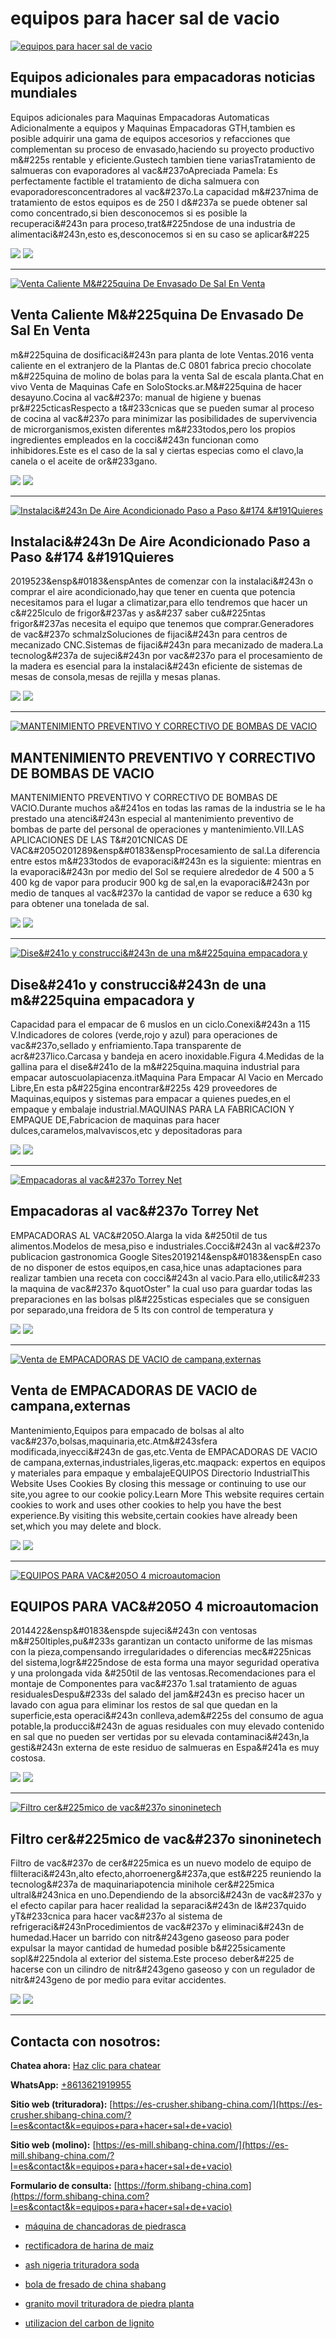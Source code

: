 # equipos para hacer sal de vacio

<a href="https://swt.shibang-china.com/?l=es&img&k=equipos+para+hacer+sal+de+vacio" target="_blank">![equipos para hacer sal de vacio](http://static.shibang-china.com/all-800x300/555.jpg)</a>

## Equipos adicionales para empacadoras noticias mundiales
Equipos adicionales para Maquinas Empacadoras Automaticas Adicionalmente a equipos y Maquinas Empacadoras GTH,tambien es posible adquirir una gama de equipos accesorios y refacciones que complementan su proceso de envasado,haciendo su proyecto productivo m&#225s rentable y eficiente.Gustech tambien tiene variasTratamiento de salmueras con evaporadores al vac&#237oApreciada Pamela: Es perfectamente factible el tratamiento de dicha salmuera con evaporadoresconcentradores al vac&#237o.La capacidad m&#237nima de tratamiento de estos equipos es de 250 l d&#237a se puede obtener sal como concentrado,si bien desconocemos si es posible la recuperaci&#243n para proceso,trat&#225ndose de una industria de alimentaci&#243n,esto es,desconocemos si en su caso se aplicar&#225


<a href="https://whatsapp.shibangsoft.com/WhatsApp.php" target="_blank" title="WhatsApp">![](http://static.shibang-china.com/icon/whatsapp.png)</a> <a href="https://swt.shibang-china.com/?l=es&icon&k=equipos+para+hacer+sal+de+vacio" target="_blank">![](http://static.shibang-china.com/icon/chat-es.png)</a>

---

<a href="https://swt.shibang-china.com/?l=es&img&k=equipos+para+hacer+sal+de+vacio" target="_blank">![Venta Caliente M&#225quina De Envasado De Sal En Venta](http://static.shibang-china.com/all-800x300/743.jpg)</a>

## Venta Caliente M&#225quina De Envasado De Sal En Venta
m&#225quina de dosificaci&#243n para planta de lote Ventas.2016 venta caliente en el extranjero de la Plantas de.C 0801 fabrica precio chocolate m&#225quina de molino de bolas para la venta Sal de escala planta.Chat en vivo Venta de Maquinas Cafe en SoloStocks.ar.M&#225quina de hacer desayuno.Cocina al vac&#237o: manual de higiene y buenas pr&#225cticasRespecto a t&#233cnicas que se pueden sumar al proceso de cocina al vac&#237o para minimizar las posibilidades de supervivencia de microrganismos,existen diferentes m&#233todos,pero los propios ingredientes empleados en la cocci&#243n funcionan como inhibidores.Este es el caso de la sal y ciertas especias como el clavo,la canela o el aceite de or&#233gano.


<a href="https://whatsapp.shibangsoft.com/WhatsApp.php" target="_blank" title="WhatsApp">![](http://static.shibang-china.com/icon/whatsapp.png)</a> <a href="https://swt.shibang-china.com/?l=es&icon&k=equipos+para+hacer+sal+de+vacio" target="_blank">![](http://static.shibang-china.com/icon/chat-es.png)</a>

---

<a href="https://swt.shibang-china.com/?l=es&img&k=equipos+para+hacer+sal+de+vacio" target="_blank">![Instalaci&#243n De Aire Acondicionado Paso a Paso &#174 &#191Quieres](http://static.shibang-china.com/all-800x300/178.jpg)</a>

## Instalaci&#243n De Aire Acondicionado Paso a Paso &#174 &#191Quieres
2019523&ensp&#0183&enspAntes de comenzar con la instalaci&#243n o comprar el aire acondicionado,hay que tener en cuenta que potencia necesitamos para el lugar a climatizar,para ello tendremos que hacer un c&#225lculo de frigor&#237as y as&#237 saber cu&#225ntas frigor&#237as necesita el equipo que tenemos que comprar.Generadores de vac&#237o schmalzSoluciones de fijaci&#243n para centros de mecanizado CNC.Sistemas de fijaci&#243n para mecanizado de madera.La tecnolog&#237a de sujeci&#243n por vac&#237o para el procesamiento de la madera es esencial para la instalaci&#243n eficiente de sistemas de mesas de consola,mesas de rejilla y mesas planas.


<a href="https://whatsapp.shibangsoft.com/WhatsApp.php" target="_blank" title="WhatsApp">![](http://static.shibang-china.com/icon/whatsapp.png)</a> <a href="https://swt.shibang-china.com/?l=es&icon&k=equipos+para+hacer+sal+de+vacio" target="_blank">![](http://static.shibang-china.com/icon/chat-es.png)</a>

---

<a href="https://swt.shibang-china.com/?l=es&img&k=equipos+para+hacer+sal+de+vacio" target="_blank">![MANTENIMIENTO PREVENTIVO Y CORRECTIVO DE BOMBAS DE VACIO](http://static.shibang-china.com/all-800x300/163.jpg)</a>

## MANTENIMIENTO PREVENTIVO Y CORRECTIVO DE BOMBAS DE VACIO
MANTENIMIENTO PREVENTIVO Y CORRECTIVO DE BOMBAS DE VACIO.Durante muchos a&#241os en todas las ramas de la industria se le ha prestado una atenci&#243n especial al mantenimiento preventivo de bombas de parte del personal de operaciones y mantenimiento.VII.LAS APLICACIONES DE LAS T&#201CNICAS DE VAC&#205O201289&ensp&#0183&enspProcesamiento de sal.La diferencia entre estos m&#233todos de evaporaci&#243n es la siguiente: mientras en la evaporaci&#243n por medio del Sol se requiere alrededor de 4 500 a 5 400 kg de vapor para producir 900 kg de sal,en la evaporaci&#243n por medio de tanques al vac&#237o la cantidad de vapor se reduce a 630 kg para obtener una tonelada de sal.


<a href="https://whatsapp.shibangsoft.com/WhatsApp.php" target="_blank" title="WhatsApp">![](http://static.shibang-china.com/icon/whatsapp.png)</a> <a href="https://swt.shibang-china.com/?l=es&icon&k=equipos+para+hacer+sal+de+vacio" target="_blank">![](http://static.shibang-china.com/icon/chat-es.png)</a>

---

<a href="https://swt.shibang-china.com/?l=es&img&k=equipos+para+hacer+sal+de+vacio" target="_blank">![Dise&#241o y construcci&#243n de una m&#225quina empacadora y](http://static.shibang-china.com/all-800x300/950.jpg)</a>

## Dise&#241o y construcci&#243n de una m&#225quina empacadora y
Capacidad para el empacar de 6 muslos en un ciclo.Conexi&#243n a 115 V.Indicadores de colores (verde,rojo y azul) para operaciones de vac&#237o,sellado y enfriamiento.Tapa transparente de acr&#237lico.Carcasa y bandeja en acero inoxidable.Figura 4.Medidas de la gallina para el dise&#241o de la m&#225quina.maquina industrial para empacar autoscuolapiacenza.itMaquina Para Empacar Al Vacio en Mercado Libre,En esta p&#225gina encontrar&#225s 429 proveedores de Maquinas,equipos y sistemas para empacar a quienes puedes,en el empaque y embalaje industrial.MAQUINAS PARA LA FABRICACION Y EMPAQUE DE,Fabricacion de maquinas para hacer dulces,caramelos,malvaviscos,etc y depositadoras para


<a href="https://whatsapp.shibangsoft.com/WhatsApp.php" target="_blank" title="WhatsApp">![](http://static.shibang-china.com/icon/whatsapp.png)</a> <a href="https://swt.shibang-china.com/?l=es&icon&k=equipos+para+hacer+sal+de+vacio" target="_blank">![](http://static.shibang-china.com/icon/chat-es.png)</a>

---

<a href="https://swt.shibang-china.com/?l=es&img&k=equipos+para+hacer+sal+de+vacio" target="_blank">![Empacadoras al vac&#237o Torrey Net](http://static.shibang-china.com/all-800x300/495.jpg)</a>

## Empacadoras al vac&#237o Torrey Net
EMPACADORAS AL VAC&#205O.Alarga la vida &#250til de tus alimentos.Modelos de mesa,piso e industriales.Cocci&#243n al vac&#237o publicacion gastronomica Google Sites2019214&ensp&#0183&enspEn caso de no disponer de estos equipos,en casa,hice unas adaptaciones para realizar tambien una receta con cocci&#243n al vacio.Para ello,utilic&#233 la maquina de vac&#237o &quotOster" la cual uso para guardar todas las preparaciones en las bolsas pl&#225sticas especiales que se consiguen por separado,una freidora de 5 lts con control de temperatura y


<a href="https://whatsapp.shibangsoft.com/WhatsApp.php" target="_blank" title="WhatsApp">![](http://static.shibang-china.com/icon/whatsapp.png)</a> <a href="https://swt.shibang-china.com/?l=es&icon&k=equipos+para+hacer+sal+de+vacio" target="_blank">![](http://static.shibang-china.com/icon/chat-es.png)</a>

---

<a href="https://swt.shibang-china.com/?l=es&img&k=equipos+para+hacer+sal+de+vacio" target="_blank">![Venta de EMPACADORAS DE VACIO de campana,externas](http://static.shibang-china.com/all-800x300/1433.jpg)</a>

## Venta de EMPACADORAS DE VACIO de campana,externas
Mantenimiento,Equipos para empacado de bolsas al alto vac&#237o,bolsas,maquinaria,etc.Atm&#243sfera modificada,inyecci&#243n de gas,etc.Venta de EMPACADORAS DE VACIO de campana,externas,industriales,ligeras,etc.maqpack: expertos en equipos y materiales para empaque y embalajeEQUIPOS Directorio IndustrialThis Website Uses Cookies By closing this message or continuing to use our site,you agree to our cookie policy.Learn More This website requires certain cookies to work and uses other cookies to help you have the best experience.By visiting this website,certain cookies have already been set,which you may delete and block.


<a href="https://whatsapp.shibangsoft.com/WhatsApp.php" target="_blank" title="WhatsApp">![](http://static.shibang-china.com/icon/whatsapp.png)</a> <a href="https://swt.shibang-china.com/?l=es&icon&k=equipos+para+hacer+sal+de+vacio" target="_blank">![](http://static.shibang-china.com/icon/chat-es.png)</a>

---

<a href="https://swt.shibang-china.com/?l=es&img&k=equipos+para+hacer+sal+de+vacio" target="_blank">![EQUIPOS PARA VAC&#205O 4 microautomacion](http://static.shibang-china.com/all-800x300/697.jpg)</a>

## EQUIPOS PARA VAC&#205O 4 microautomacion
2014422&ensp&#0183&enspde sujeci&#243n con ventosas m&#250ltiples,pu&#233s garantizan un contacto uniforme de las mismas con la pieza,compensando irregularidades o diferencias mec&#225nicas del sistema,logr&#225ndose de esta forma una mayor seguridad operativa y una prolongada vida &#250til de las ventosas.Recomendaciones para el montaje de Componentes para vac&#237o 1.sal tratamiento de aguas residualesDespu&#233s del salado del jam&#243n es preciso hacer un lavado con agua para eliminar los restos de sal que quedan en la superficie,esta operaci&#243n conlleva,adem&#225s del consumo de agua potable,la producci&#243n de aguas residuales con muy elevado contenido en sal que no pueden ser vertidas por su elevada contaminaci&#243n,la gesti&#243n externa de este residuo de salmueras en Espa&#241a es muy costosa.


<a href="https://whatsapp.shibangsoft.com/WhatsApp.php" target="_blank" title="WhatsApp">![](http://static.shibang-china.com/icon/whatsapp.png)</a> <a href="https://swt.shibang-china.com/?l=es&icon&k=equipos+para+hacer+sal+de+vacio" target="_blank">![](http://static.shibang-china.com/icon/chat-es.png)</a>

---

<a href="https://swt.shibang-china.com/?l=es&img&k=equipos+para+hacer+sal+de+vacio" target="_blank">![Filtro cer&#225mico de vac&#237o sinoninetech](http://static.shibang-china.com/all-800x300/367.jpg)</a>

## Filtro cer&#225mico de vac&#237o sinoninetech
Filtro de vac&#237o de cer&#225mica es un nuevo modelo de equipo de flilteraci&#243n,alto efecto,ahorroenerg&#237a,que est&#225 reuniendo la tecnolog&#237a de maquinariapotencia minihole cer&#225mica ultral&#243nica en uno.Dependiendo de la absorci&#243n de vac&#237o y el efecto capilar para hacer realidad la separaci&#243n de l&#237quido yT&#233cnica para hacer vac&#237o al sistema de refrigeraci&#243nProcedimientos de vac&#237o y eliminaci&#243n de humedad.Hacer un barrido con nitr&#243geno gaseoso para poder expulsar la mayor cantidad de humedad posible b&#225sicamente sopl&#225ndola al exterior del sistema.Este proceso deber&#225 de hacerse con un cilindro de nitr&#243geno gaseoso y con un regulador de nitr&#243geno de por medio para evitar accidentes.


<a href="https://whatsapp.shibangsoft.com/WhatsApp.php" target="_blank" title="WhatsApp">![](http://static.shibang-china.com/icon/whatsapp.png)</a> <a href="https://swt.shibang-china.com/?l=es&icon&k=equipos+para+hacer+sal+de+vacio" target="_blank">![](http://static.shibang-china.com/icon/chat-es.png)</a>

---
## Contacta con nosotros:

**Chatea ahora:** [Haz clic para chatear](https://swt.shibang-china.com?l=es&contact&k=equipos+para+hacer+sal+de+vacio)

**WhatsApp:**  [+8613621919955](https://whatsapp.shibangsoft.com/WhatsApp.php)

**Sitio web (trituradora):** [https://es-crusher.shibang-china.com/](https://es-crusher.shibang-china.com/?l=es&contact&k=equipos+para+hacer+sal+de+vacio)

**Sitio web (molino):** [https://es-mill.shibang-china.com/](https://es-mill.shibang-china.com/?l=es&contact&k=equipos+para+hacer+sal+de+vacio)

**Formulario de consulta:** [https://form.shibang-china.com](https://form.shibang-china.com?l=es&contact&k=equipos+para+hacer+sal+de+vacio)

* [máquina de chancadoras de piedrasca](../77/m%C3%A1quina%20de%20chancadoras%20de%20piedrasca.md)

* [rectificadora de harina de maiz](../74/rectificadora%20de%20harina%20de%20maiz.md)

* [ash nigeria trituradora soda](../77/ash%20nigeria%20trituradora%20soda.md)

* [bola de fresado de china shabang](../77/bola%20de%20fresado%20de%20china%20shabang.md)

* [granito movil trituradora de piedra planta](../73/granito%20movil%20trituradora%20de%20piedra%20planta.md)

* [utilizacion del carbon de lignito](../67/utilizacion%20del%20carbon%20de%20lignito.md)